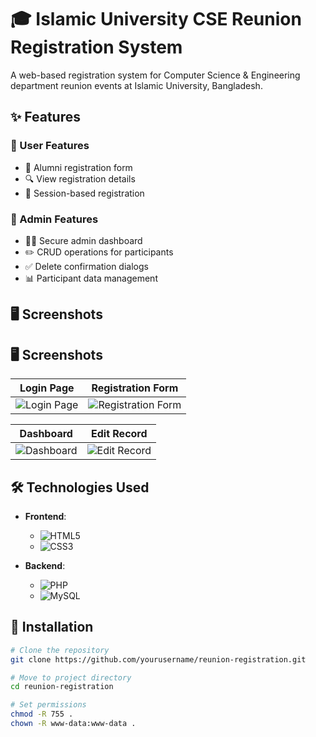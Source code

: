 # 🎓 Islamic University CSE Reunion Registration System
A web-based registration system for Computer Science & Engineering department reunion events at Islamic University, Bangladesh.

## ✨ Features

### 👥 User Features
- 📝 Alumni registration form
- 🔍 View registration details
- 📅 Session-based registration

### 🔐 Admin Features
- 👨‍💻 Secure admin dashboard
- ✏️ CRUD operations for participants
- ✅ Delete confirmation dialogs
- 📊 Participant data management

## 🖥️ Screenshots

## 🖥️ Screenshots

| Login Page | Registration Form |
|------------|-------------------|
| ![Login Page](https://github.com/user-attachments/assets/c3a90afc-2504-440f-beee-b86c0bff25b7) | ![Registration Form](https://github.com/user-attachments/assets/9777d013-f143-4ca0-8d17-8e36831eff61) |

| Dashboard | Edit Record |
|-----------|-------------|
| ![Dashboard](https://github.com/user-attachments/assets/75c2e65c-7f98-4ac4-b616-9977e035e806) | ![Edit Record](https://github.com/user-attachments/assets/69d565ac-d4a1-4296-96c6-4356ff3eedda) |

## 🛠️ Technologies Used

- **Frontend**: 
  - ![HTML5](https://img.shields.io/badge/-HTML5-E34F26?logo=html5&logoColor=white)
  - ![CSS3](https://img.shields.io/badge/-CSS3-1572B6?logo=css3&logoColor=white)
  
- **Backend**: 
  - ![PHP](https://img.shields.io/badge/-PHP-777BB4?logo=php&logoColor=white)
  - ![MySQL](https://img.shields.io/badge/-MySQL-4479A1?logo=mysql&logoColor=white)

## 🚀 Installation

```bash
# Clone the repository
git clone https://github.com/yourusername/reunion-registration.git

# Move to project directory
cd reunion-registration

# Set permissions
chmod -R 755 .
chown -R www-data:www-data .


